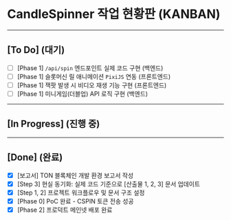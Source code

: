 # CandleSpinner 작업 현황판 (KANBAN)

---

## [To Do] (대기)

- [ ] [Phase 1] `/api/spin` 엔드포인트 실제 코드 구현 (백엔드)
- [ ] [Phase 1] 슬롯머신 릴 애니메이션 `PixiJS` 연동 (프론트엔드)
- [ ] [Phase 1] 잭팟 발생 시 비디오 재생 기능 구현 (프론트엔드)
- [ ] [Phase 1] 미니게임(더블업) API 로직 구현 (백엔드)

---

## [In Progress] (진행 중)

---

## [Done] (완료)

- [x] [보고서] TON 블록체인 개발 환경 보고서 작성
- [x] [Step 3] 현실 동기화: 실제 코드 기준으로 [산출물 1, 2, 3] 문서 업데이트
- [x] [Step 1, 2] 프로젝트 워크플로우 및 문서 구조 설정
- [x] [Phase 0] PoC 완료 - CSPIN 토큰 전송 성공
- [x] [Phase 2] 프로덕트 메인넷 배포 완료
